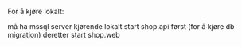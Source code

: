 For å kjøre lokalt:

må ha  mssql server kjørende lokalt
start shop.api først (for å kjøre db migration)
deretter start shop.web
